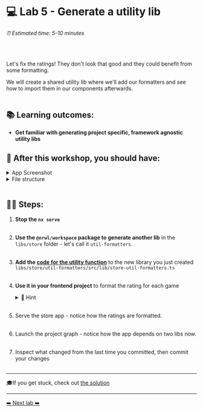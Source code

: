 # 💻 Lab 5 - Generate a utility lib

###### ⏰ Estimated time: 5-10 minutes
<br />

Let's fix the ratings! They don't look that good and they could benefit from some formatting.

We will create a shared utility lib where we'll add our formatters and see how to import them in our components afterwards.
<br /><br />

## 📚 Learning outcomes:

- **Get familiar with generating project specific, framework agnostic utility libs**

## 📲 After this workshop, you should have:

<details>
  <summary>App Screenshot</summary>
  <img src="../assets/lab5_screenshot.png" width="500" alt="screenshot of lab5 result">
</details>

<details>
  <summary>File structure</summary>
  <img src="../assets/lab5_directory-structure.png" height="700" alt="lab5 file structure">
</details>
<br />

## 🏋️‍♀️ Steps:

1. **Stop the `nx serve`**
   <br /><br />
2. **Use the `@nrwl/workspace` package to generate another lib** in the `libs/store` folder - let's call it `util-formatters`.
   <br /><br />
3. **Add the [code for the utility function](../../examples/lab5/libs/store/util-formatters/src/lib/store-util-formatters.ts)** to the new library you just created `libs/store/util-formatters/src/lib/store-util-formatters.ts`
   <br /><br />
4. **Use it in your frontend project** to format the rating for each game

    <details>
    <summary>🐳 Hint</summary>

   `app.component.ts`:

   ```ts
   import { formatRating } from '@bg-hoard/store/util-formatters';

   export class AppComponent {
     //...
     formatRating = formatRating;
   }
   ```

   `app.component.html`:

   ```html
   {{ formatRating(game.rating) }}
   ```

    </details>
   <br />

5. Serve the store app - notice how the ratings are formatted.
   <br /><br />
6. Launch the project graph - notice how the app depends on two libs now.
   <br /><br />
7. Inspect what changed from the last time you committed, then commit your changes
   <br /><br />

---

🎓If you get stuck, check out [the solution](SOLUTION.md)

---

[➡️ Next lab ➡️](../lab6/LAB.md)
